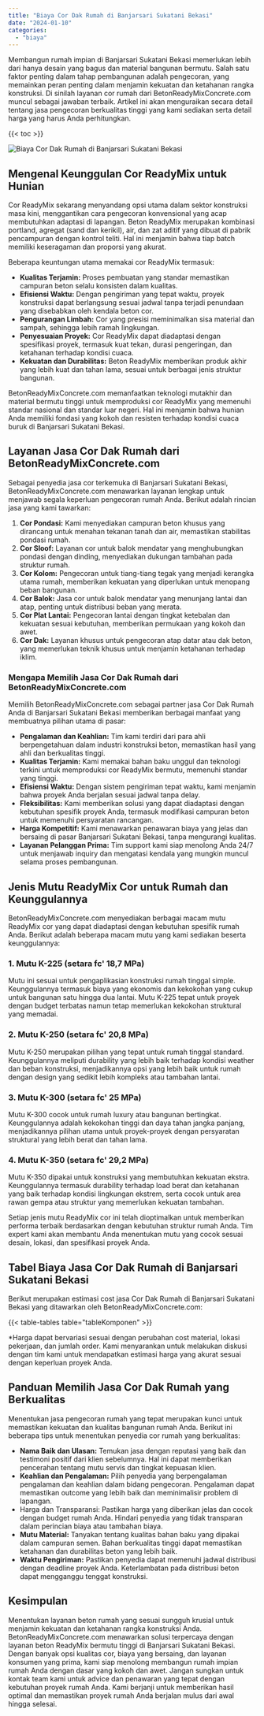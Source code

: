 ```yaml
---
title: "Biaya Cor Dak Rumah di Banjarsari Sukatani Bekasi"
date: "2024-01-10"
categories: 
  - "biaya"
---
```


Membangun rumah impian di Banjarsari Sukatani Bekasi memerlukan lebih dari hanya desain yang bagus dan material bangunan bermutu. Salah satu faktor penting dalam tahap pembangunan adalah pengecoran, yang memainkan peran penting dalam menjamin kekuatan dan ketahanan rangka konstruksi. Di sinilah layanan cor rumah dari BetonReadyMixConcrete.com muncul sebagai jawaban terbaik. Artikel ini akan menguraikan secara detail tentang jasa pengecoran berkualitas tinggi yang kami sediakan serta detail harga yang harus Anda perhitungkan.

{{< toc >}}

![Biaya Cor Dak Rumah di Banjarsari Sukatani Bekasi](https://betoncor8.github.io/cor/harga-beton-readymix-concrete%20(43).png)

## Mengenal Keunggulan Cor ReadyMix untuk Hunian

Cor ReadyMix sekarang menyandang opsi utama dalam sektor konstruksi masa kini, menggantikan cara pengecoran konvensional yang acap membutuhkan adaptasi di lapangan. Beton ReadyMix merupakan kombinasi portland, agregat (sand dan kerikil), air, dan zat aditif yang dibuat di pabrik pencampuran dengan kontrol teliti. Hal ini menjamin bahwa tiap batch memiliki keseragaman dan proporsi yang akurat.

Beberapa keuntungan utama memakai cor ReadyMix termasuk:

- **Kualitas Terjamin:** Proses pembuatan yang standar memastikan campuran beton selalu konsisten dalam kualitas.
- **Efisiensi Waktu:** Dengan pengiriman yang tepat waktu, proyek konstruksi dapat berlangsung sesuai jadwal tanpa terjadi penundaan yang disebabkan oleh kendala beton cor.
- **Pengurangan Limbah:** Cor yang presisi meminimalkan sisa material dan sampah, sehingga lebih ramah lingkungan.
- **Penyesuaian Proyek:** Cor ReadyMix dapat diadaptasi dengan spesifikasi proyek, termasuk kuat tekan, durasi pengeringan, dan ketahanan terhadap kondisi cuaca.
- **Kekuatan dan Durabilitas:** Beton ReadyMix memberikan produk akhir yang lebih kuat dan tahan lama, sesuai untuk berbagai jenis struktur bangunan.

BetonReadyMixConcrete.com memanfaatkan teknologi mutakhir dan material bermutu tinggi untuk memproduksi cor ReadyMix yang memenuhi standar nasional dan standar luar negeri. Hal ini menjamin bahwa hunian Anda memiliki fondasi yang kokoh dan resisten terhadap kondisi cuaca buruk di Banjarsari Sukatani Bekasi.

## Layanan Jasa Cor Dak Rumah dari BetonReadyMixConcrete.com

Sebagai penyedia jasa cor terkemuka di Banjarsari Sukatani Bekasi, BetonReadyMixConcrete.com menawarkan layanan lengkap untuk menjawab segala keperluan pengecoran rumah Anda. Berikut adalah rincian jasa yang kami tawarkan:

1. **Cor Pondasi:** Kami menyediakan campuran beton khusus yang dirancang untuk menahan tekanan tanah dan air, memastikan stabilitas pondasi rumah.
2. **Cor Sloof:** Layanan cor untuk balok mendatar yang menghubungkan pondasi dengan dinding, menyediakan dukungan tambahan pada struktur rumah.
3. **Cor Kolom:** Pengecoran untuk tiang-tiang tegak yang menjadi kerangka utama rumah, memberikan kekuatan yang diperlukan untuk menopang beban bangunan.
4. **Cor Balok:** Jasa cor untuk balok mendatar yang menunjang lantai dan atap, penting untuk distribusi beban yang merata.
5. **Cor Plat Lantai:** Pengecoran lantai dengan tingkat ketebalan dan kekuatan sesuai kebutuhan, memberikan permukaan yang kokoh dan awet.
6. **Cor Dak:** Layanan khusus untuk pengecoran atap datar atau dak beton, yang memerlukan teknik khusus untuk menjamin ketahanan terhadap iklim.

### Mengapa Memilih Jasa Cor Dak Rumah dari BetonReadyMixConcrete.com

Memilih BetonReadyMixConcrete.com sebagai partner jasa Cor Dak Rumah Anda di Banjarsari Sukatani Bekasi memberikan berbagai manfaat yang membuatnya pilihan utama di pasar:

- **Pengalaman dan Keahlian:** Tim kami terdiri dari para ahli berpengetahuan dalam industri konstruksi beton, memastikan hasil yang ahli dan berkualitas tinggi.
- **Kualitas Terjamin:** Kami memakai bahan baku unggul dan teknologi terkini untuk memproduksi cor ReadyMix bermutu, memenuhi standar yang tinggi.
- **Efisiensi Waktu:** Dengan sistem pengiriman tepat waktu, kami menjamin bahwa proyek Anda berjalan sesuai jadwal tanpa delay.
- **Fleksibilitas:** Kami memberikan solusi yang dapat diadaptasi dengan kebutuhan spesifik proyek Anda, termasuk modifikasi campuran beton untuk memenuhi persyaratan rancangan.
- **Harga Kompetitif:** Kami menawarkan penawaran biaya yang jelas dan bersaing di pasar Banjarsari Sukatani Bekasi, tanpa mengurangi kualitas.
- **Layanan Pelanggan Prima:** Tim support kami siap menolong Anda 24/7 untuk menjawab inquiry dan mengatasi kendala yang mungkin muncul selama proses pembangunan.

## Jenis Mutu ReadyMix Cor untuk Rumah dan Keunggulannya

BetonReadyMixConcrete.com menyediakan berbagai macam mutu ReadyMix cor yang dapat diadaptasi dengan kebutuhan spesifik rumah Anda. Berikut adalah beberapa macam mutu yang kami sediakan beserta keunggulannya:

### 1\. Mutu K-225 (setara fc' 18,7 MPa)

Mutu ini sesuai untuk pengaplikasian konstruksi rumah tinggal simple. Keunggulannya termasuk biaya yang ekonomis dan kekokohan yang cukup untuk bangunan satu hingga dua lantai. Mutu K-225 tepat untuk proyek dengan budget terbatas namun tetap memerlukan kekokohan struktural yang memadai.

### 2\. Mutu K-250 (setara fc' 20,8 MPa)

Mutu K-250 merupakan pilihan yang tepat untuk rumah tinggal standard. Keunggulannya meliputi durability yang lebih baik terhadap kondisi weather dan beban konstruksi, menjadikannya opsi yang lebih baik untuk rumah dengan design yang sedikit lebih kompleks atau tambahan lantai.

### 3\. Mutu K-300 (setara fc' 25 MPa)

Mutu K-300 cocok untuk rumah luxury atau bangunan bertingkat. Keunggulannya adalah kekokohan tinggi dan daya tahan jangka panjang, menjadikannya pilihan utama untuk proyek-proyek dengan persyaratan struktural yang lebih berat dan tahan lama.

### 4\. Mutu K-350 (setara fc' 29,2 MPa)

Mutu K-350 dipakai untuk konstruksi yang membutuhkan kekuatan ekstra. Keunggulannya termasuk durability terhadap load berat dan ketahanan yang baik terhadap kondisi lingkungan ekstrem, serta cocok untuk area rawan gempa atau struktur yang memerlukan kekuatan tambahan.

Setiap jenis mutu ReadyMix cor ini telah dioptimalkan untuk memberikan performa terbaik berdasarkan dengan kebutuhan struktur rumah Anda. Tim expert kami akan membantu Anda menentukan mutu yang cocok sesuai desain, lokasi, dan spesifikasi proyek Anda.

## Tabel Biaya Jasa Cor Dak Rumah di Banjarsari Sukatani Bekasi

Berikut merupakan estimasi cost jasa Cor Dak Rumah di Banjarsari Sukatani Bekasi yang ditawarkan oleh BetonReadyMixConcrete.com:

{{< table-tables table="tableKomponen" >}}

\*Harga dapat bervariasi sesuai dengan perubahan cost material, lokasi pekerjaan, dan jumlah order. Kami menyarankan untuk melakukan diskusi dengan tim kami untuk mendapatkan estimasi harga yang akurat sesuai dengan keperluan proyek Anda.

## Panduan Memilih Jasa Cor Dak Rumah yang Berkualitas

Menentukan jasa pengecoran rumah yang tepat merupakan kunci untuk memastikan kekuatan dan kualitas bangunan rumah Anda. Berikut ini beberapa tips untuk menentukan penyedia cor rumah yang berkualitas:

- **Nama Baik dan Ulasan:** Temukan jasa dengan reputasi yang baik dan testimoni positif dari klien sebelumnya. Hal ini dapat memberikan pencerahan tentang mutu servis dan tingkat kepuasan klien.
- **Keahlian dan Pengalaman:** Pilih penyedia yang berpengalaman pengalaman dan keahlian dalam bidang pengecoran. Pengalaman dapat memastikan outcome yang lebih baik dan meminimalisir problem di lapangan.
- Harga dan Transparansi: Pastikan harga yang diberikan jelas dan cocok dengan budget rumah Anda. Hindari penyedia yang tidak transparan dalam perincian biaya atau tambahan biaya.
- **Mutu Material:** Tanyakan tentang kualitas bahan baku yang dipakai dalam campuran semen. Bahan berkualitas tinggi dapat memastikan ketahanan dan durabilitas beton yang lebih baik.
- **Waktu Pengiriman:** Pastikan penyedia dapat memenuhi jadwal distribusi dengan deadline proyek Anda. Keterlambatan pada distribusi beton dapat mengganggu tenggat konstruksi.

## Kesimpulan

Menentukan layanan beton rumah yang sesuai sungguh krusial untuk menjamin kekuatan dan ketahanan rangka konstruksi Anda. BetonReadyMixConcrete.com menawarkan solusi terpercaya dengan layanan beton ReadyMix bermutu tinggi di Banjarsari Sukatani Bekasi. Dengan banyak opsi kualitas cor, biaya yang bersaing, dan layanan konsumen yang prima, kami siap menolong membangun rumah impian rumah Anda dengan dasar yang kokoh dan awet. Jangan sungkan untuk kontak team kami untuk advice dan penawaran yang tepat dengan kebutuhan proyek rumah Anda. Kami berjanji untuk memberikan hasil optimal dan memastikan proyek rumah Anda berjalan mulus dari awal hingga selesai.
